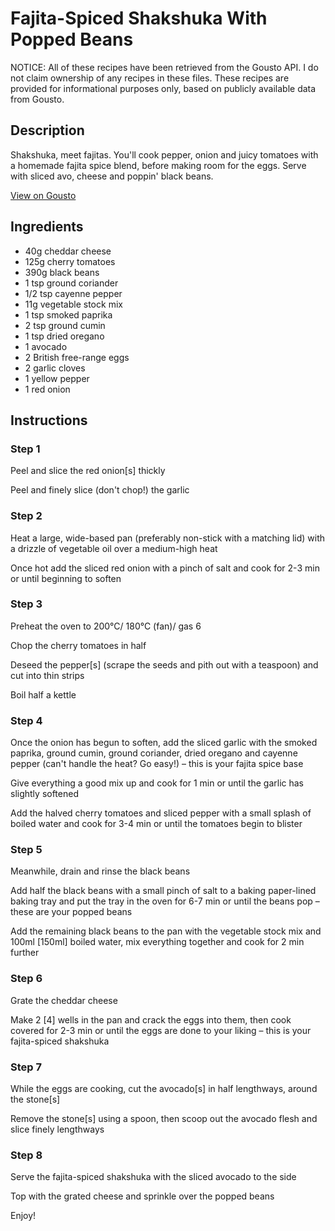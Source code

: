 # Fajita-Spiced Shakshuka With Popped Beans

NOTICE: All of these recipes have been retrieved from the Gousto API. I do not claim ownership of any recipes in these files. These recipes are provided for informational purposes only, based on publicly available data from Gousto.

## Description

Shakshuka, meet fajitas. You'll cook pepper, onion and juicy tomatoes with a homemade fajita spice blend, before making room for the eggs. Serve with sliced avo, cheese and poppin' black beans. 

[View on Gousto](https://www.gousto.co.uk/recipes/cookbook/fajita-spiced-shakshuka-with-popped-beans)

## Ingredients

- 40g cheddar cheese
- 125g cherry tomatoes
- 390g black beans
- 1 tsp ground coriander
- 1/2 tsp cayenne pepper
- 11g vegetable stock mix
- 1 tsp smoked paprika
-  2 tsp ground cumin
- 1 tsp dried oregano 
- 1 avocado
- 2 British free-range eggs
- 2 garlic cloves
- 1 yellow pepper
- 1 red onion

## Instructions


### Step 1

Peel and slice the red onion<span class="text-danger">[s]</span> thickly

Peel and finely slice (don't chop!) the garlic


### Step 2

Heat a large, wide-based pan (preferably non-stick with a matching lid) with a drizzle of vegetable oil over a medium-high heat

Once hot add the sliced red onion with a pinch of salt and cook for 2-3 min or until beginning to soften


### Step 3

Preheat the oven to 200°C/ 180°C (fan)/ gas 6

Chop the cherry tomatoes in half

Deseed the pepper<span class="text-danger">[s]</span> (scrape the seeds and pith out with a teaspoon) and cut into thin strips

Boil half a kettle


### Step 4

Once the onion has begun to soften, add the sliced garlic with the smoked paprika, ground cumin, ground coriander, dried oregano and cayenne pepper (can't handle the heat? Go easy!) – this is your fajita spice base

Give everything a good mix up and cook for 1 min or until the garlic has slightly softened

Add the halved cherry tomatoes and sliced pepper with a small splash of boiled water and cook for 3-4 min or until the tomatoes begin to blister


### Step 5

Meanwhile, drain and rinse the black beans

Add half the black beans with a small pinch of salt to a baking paper-lined baking tray and put the tray in the oven for 6-7 min or until the beans pop – these are your popped beans

Add the remaining black beans to the pan with the vegetable stock mix and 100ml <span class="text-danger">[150ml]</span> boiled water, mix everything together and cook for 2 min further


### Step 6

Grate the cheddar cheese

Make 2 <span class="text-danger">[4]</span> wells in the pan and crack the eggs into them, then cook covered for 2-3 min or until the eggs are done to your liking – this is your fajita-spiced shakshuka


### Step 7

While the eggs are cooking, cut the avocado<span class="text-danger">[s]</span> in half lengthways, around the stone<span class="text-danger">[s]</span>

Remove the stone<span class="text-danger">[s]</span> using a spoon, then scoop out the avocado flesh and slice finely lengthways

### Step 8

Serve the fajita-spiced shakshuka with the sliced avocado to the side

Top with the grated cheese and sprinkle over the popped beans

Enjoy!

